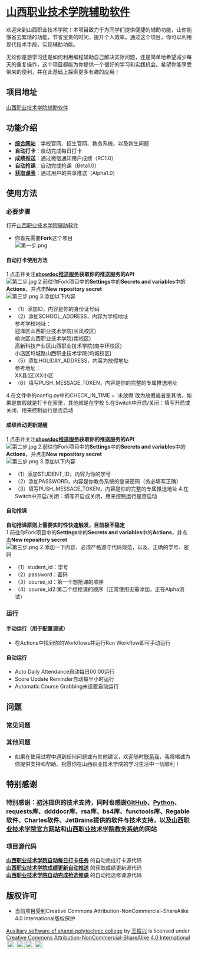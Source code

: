 # <a href="https://github.com/wangzhenxing4/Auxiliary-software-of-shanxi-polytechnic-college">山西职业技术学院辅助软件</a>

欢迎来到山西职业技术学院！本项目致力于为同学们提供便捷的辅助功能，让你能够省去繁琐的功能，节省宝贵的时间，提升个人效率。通过这个项目，你可以利用现代技术手段，实现辅助功能。

无论你是想学习还是如何利用编程辅助自己解决实际问题，还是简单地希望减少每天的重复操作，这个项目都能为你提供一个很好的学习和实践机会。希望你能享受带来的便利，并在此基础上探索更多有趣的应用！

## 项目地址
<a href="https://github.com/wangzhenxing4/Auxiliary-software-of-shanxi-polytechnic-college">山西职业技术学院辅助软件</a>

## 功能介绍
- **<a href="https://wangzhenxing4.github.io/Auxiliary-software-of-shanxi-polytechnic-college/html/xxxx.html">综合网站</a>**：学校官网、招生官网、教务系统、以及新生问题
- **自动打卡**：自动完成每日打卡
- **成绩推送**：通过微信通知用户成绩（RC1.0）
- **自动抢课**：自动完成抢课（Beta1.0）
- **<a href="https://github.com/wangzhenxing4/Auxiliary-software-of-shanxi-polytechnic-college/blob/main/Curriculum.md">获取课表</a>**：通过用户的共享推送（Alpha1.0）

## 使用方法
### 必要步骤
打开<a href="https://github.com/wangzhenxing4/Auxiliary-software-of-shanxi-polytechnic-college">山西职业技术学院辅助软件</a>
  - 你首先需要**Fork**这个项目<br>
  ![第一步.png](course/第一步.png)
#### 自动打卡使用方法
  1.点击并关注<a href="https://push.showdoc.com.cn/">**showdoc推送服务</a>获取你的推送服务的API**<br>
  ![第二步.jpg](course/第二步.jpg)
  2.前往你Fork项目中的**Settings**中的**Secrets and variables**中的**Actions**，并点击**New repository secret**<br>
  ![第三步.png](course/第三步.jpg)
  3.添加以下内容
  - （1）添加ID，内容是你的身份证号码
  - （2）添加SCHOOL_ADDRESS，内容为学校地址<br>
  参考学校地址：<br>
    迎泽区山西职业技术学院(长风校区)<br>
    榆次区山西职业技术学院(南校区)<br>
    高新科技产业区山西职业技术学院(南中环校区)<br>
    小店区坞城路山西职业技术学院(坞城校区)<br>
  - （5）添加HOLIDAY_ADDRESS，内容为放假地址<br>
  参考地址：<br>
    XX县(区)XX小区<br>
  - （6）填写PUSH_MESSAGE_TOKEN，内容是你的完整的专属推送地址

  4.在文件中的config.py中的CHECK_IN_TIME = '未放假'改为放假或者是其他，如果是放假就是打卡在家里，其他就是在学校
  5.在Switch中开启/关闭：填写开启或关闭，用来控制运行是否启动
#### 成绩自动更新提醒
  1.点击并关注<a href="https://push.showdoc.com.cn/">**showdoc推送服务</a>获取你的推送服务的API**<br>
  ![第二步.jpg](course/第二步.jpg)
  2.前往你Fork项目中的**Settings**中的**Secrets and variables**中的**Actions**，并点击**New repository secret**<br>
  ![第三步.png](course/第三步.jpg)
  3.添加以下内容
  - （1）添加STUDENT_ID，内容为你的学号
  - （2）添加PASSWORD，内容是你教务系统的登录密码（务必填写正确） 
  - （3）填写PUSH_MESSAGE_TOKEN，内容是你的完整的专属推送地址
  4.在Switch中开启/关闭：填写开启或关闭，用来控制运行是否启动
#### 自动抢课
**自动抢课原则上需要实时性快速触发，目前极不稳定<br>**
  1.前往你Fork项目中的**Settings**中的**Secrets and variables**中的**Actions**，并点击**New repository secret**<br>
  ![第三步.png](course/第三步.jpg)
  2.添加一下内容，必须严格遵守代码规范，以及，正确的学号、密码
  - （1）student_id：学号
  - （2）password：密码
  - （3）course_id：第一个想抢课的顺序
  - （4）course_id2:第二个想抢课的顺序（正常使用无需添加，正在Alpha测试）

### 运行
  #### 手动运行（用于配置调试）
  - 在Actions中找到你的Workflows并运行Run Workflow即可手动运行
  #### 自动运行
  - Auto Daily Attendance自动每日00:00运行
  - Score Update Reminder自动每半小时运行
  - Automatic Course Grabbing未设置自动运行

## 问题
  ### 常见问题
  ### 其他问题
  - 如果在使用过程中遇到任何问题或有其他建议，欢迎随时<a href="http://wangzhenxing4.github.io">联系我</a>，我将竭诚为你提供支持和帮助。祝愿你在山西职业技术学院的学习生活中一切顺利！

## 特别感谢
  ### 特别感谢：<a href="https://github.com/deijing">初沐</a>提供的技术支持，同时也感谢<a href="https://github.com">GitHub</a>、<a href="https://www.python.org">Python</a>、requests库、ddddocr库、rsa库、bs4库、functools库、Regable软件、Charles软件、JetBrains提供的软件与技术支持，以及<a href="https://www.sxzy.edu.cn">山西职业技术学院官方网站</a>和<a href="http://jwgl.sxzy.edu.cn">山西职业技术学院教务系统</a>的网站
  ### 项目源代码
  **<a href="https://github.com/wangzhenxing4/AutoDailyAttendance">山西职业技术学院自动每日打卡任务</a>** 的自动完成打卡源代码
  <br>
  **<a href="https://github.com/wangzhenxing4/ScoreUpdateReminder">山西职业技术学院成绩更新自动推送</a>** 的获取成绩更新源代码
  <br>
  **<a href="https://github.com/wangzhenxing4/AutomaticCourseGrabbing">山西职业技术学院自动完成抢选修课</a>** 的自动抢选修课源代码
## 版权许可
  - 当前项目受到Creative Commons Attribution-NonCommercial-ShareAlike 4.0 International版权保护
<p xmlns:cc="http://creativecommons.org/ns#" xmlns:dct="http://purl.org/dc/terms/"><a property="dct:title" rel="cc:attributionURL" href="https://github.com/wangzhenxing4/Auxiliary-software-of-shanxi-polytechnic-college">Auxiliary software of shanxi polytechnic college</a> by <a rel="cc:attributionURL dct:creator" property="cc:attributionName" href="http://wangzhenxing4.github.io">王振兴</a> is licensed under <a href="https://creativecommons.org/licenses/by-nc-sa/4.0/?ref=chooser-v1" target="_blank" rel="license noopener noreferrer" style="display:inline-block;">Creative Commons Attribution-NonCommercial-ShareAlike 4.0 International<img style="height:22px!important;margin-left:3px;vertical-align:text-bottom;" src="https://mirrors.creativecommons.org/presskit/icons/cc.svg?ref=chooser-v1" alt=""><img style="height:22px!important;margin-left:3px;vertical-align:text-bottom;" src="https://mirrors.creativecommons.org/presskit/icons/by.svg?ref=chooser-v1" alt=""><img style="height:22px!important;margin-left:3px;vertical-align:text-bottom;" src="https://mirrors.creativecommons.org/presskit/icons/nc.svg?ref=chooser-v1" alt=""><img style="height:22px!important;margin-left:3px;vertical-align:text-bottom;" src="https://mirrors.creativecommons.org/presskit/icons/sa.svg?ref=chooser-v1" alt=""></a></p>
